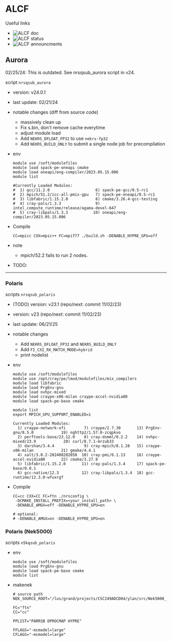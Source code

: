 # ALCF

Useful links      
- ![ALCF doc](https://docs.alcf.anl.gov/aurora/getting-started-on-aurora/)      
- ![ALCF status](https://www.alcf.anl.gov/support-center/machine-status)         
- ![ALCF announcments](https://www.alcf.anl.gov/support-center/facility-updates)    


## Aurora

02/25/24: This is outdated. See nrsqsub_aurora script in v24.

script `nrsqsub_aurora` 

- version: v24.0.1
- last update: 02/21/24 
- notable changes (diff from source code)
  - massively clean up
  - Fix s.bin, don't remove cache everytime
  - adjust module load
  - Add `NEKRS_DFLOAT_FP32` to use `nekrs-fp32`
  - Add `NEKRS_BUILD_ONLY` to submit a single node job for precompilation

- env
  ```
  module use /soft/modulefiles
  module load spack-pe-oneapi cmake
  module load oneapi/eng-compiler/2023.05.15.006
  module list

  #Currently Loaded Modules:
  #  1) gcc/11.2.0                    6) spack-pe-gcc/0.5-rc1
  #  2) mpich/51.2/icc-all-pmix-gpu   7) spack-pe-oneapi/0.5-rc1
  #  3) libfabric/1.15.2.0            8) cmake/3.26.4-gcc-testing
  #  4) cray-pals/1.3.3               9) intel_compute_runtime/release/agama-devel-647
  #  5) cray-libpals/1.3.3           10) oneapi/eng-compiler/2023.05.15.006
  ```

- Compile
  ```
  CC=mpicc CXX=mpic++ FC=mpif77 ./build.sh -DENABLE_HYPRE_GPU=off
  ```

- note
  - mpich/52.2 fails to run 2 nodes.

- TODO: 

---

### Polaris

scripts `nrsqsub_polaris`

- (TODO) version: v23.1 (repo/next: commit 11/02/23)
- version: v23 (repo/next: commit 11/02/23)
- last update: 06/21/25
- notable changes    

  - Add `NEKRS_DFLOAT_FP32` and `NEKRS_BUILD_ONLY`
  - Add `FI_CXI_RX_MATCH_MODE=hybrid`
  - print nodelist
  

- env    
  ```
  module use /soft/modulefiles
  module use /opt/cray/pe/lmod/modulefiles/mix_compilers
  module load libfabric
  module load PrgEnv-gnu
  module load nvhpc-mixed
  module load craype-x86-milan craype-accel-nvidia80
  module load spack-pe-base cmake

  module list
  export MPICH_GPU_SUPPORT_ENABLED=1

  Currently Loaded Modules:
    1) craype-network-ofi        7) craype/2.7.30       13) PrgEnv-gnu/8.5.0            19) nghttp2/1.57.0-zcqpkvo
    2) perftools-base/23.12.0    8) cray-dsmml/0.2.2    14) nvhpc-mixed/23.9            20) curl/8.7.1-mrzub33
    3) darshan/3.4.4             9) cray-mpich/8.1.28   15) craype-x86-milan            21) gmake/4.4.1
    4) xalt/3.0.2-202408282050  10) cray-pmi/6.1.13     16) craype-accel-nvidia80       22) cmake/3.27.9
    5) libfabric/1.15.2.0       11) cray-pals/1.3.4     17) spack-pe-base/0.8.1
    6) gcc-native/12.3          12) cray-libpals/1.3.4  18) gcc-runtime/12.3.0-wfuxrgf
  ```

- Compile
  ```
  CC=cc CXX=CC FC=ftn ./nrsconfig \
   -DCMAKE_INSTALL_PREFIX=<your_install_path> \
   -DENABLE_AMGX=off -DENABLE_HYPRE_GPU=on

  # optional: 
  # -DENABLE_AMGX=on -DENABLE_HYPRE_GPU=on
  ```

### Polaris (Nek5000)

scripts `n5kqsub_polaris`

- env
  ```
  module use /soft/modulefiles
  module load PrgEnv-gnu
  module load spack-pe-base cmake
  module list
  ```

- makenek
  ```
  # source path 
  NEK_SOURCE_ROOT="/lus/grand/projects/CSC249ADCD04/ylan/src/Nek5000_repo_polaris"
  
  FC="ftn"
  CC="cc"
  
  PPLIST="PARRSB DPROCMAP HYPRE"
  
  FFLAGS="-mcmodel=large"
  CFLAGS="-mcmodel=large"
  ```





